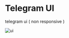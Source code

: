 # Telegram UI
telegram ui ( non responsive )

![ui](https://user-images.githubusercontent.com/71316063/160844234-a7e98b98-0a7d-45b9-8e63-d3f77931e34f.jpg)
